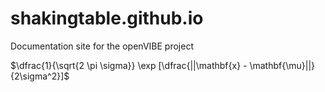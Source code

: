 # shakingtable.github.io
Documentation site for the openVIBE project

$\dfrac{1}{\sqrt{2 \pi \sigma}} \exp [\dfrac{||\mathbf{x} - \mathbf{\mu}||}{2\sigma^2}]$
